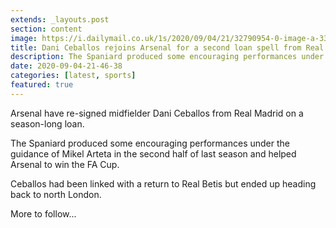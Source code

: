 ```yaml
---
extends: _layouts.post
section: content
image: https://i.dailymail.co.uk/1s/2020/09/04/21/32790954-0-image-a-33_1599252130975.jpg 
title: Dani Ceballos rejoins Arsenal for a second loan spell from Real Madrid 
description: The Spaniard produced some encouraging performances under the guidance of Mikel Arteta in the second half of last season and helped Arsenal to win the FA Cup. 
date: 2020-09-04-21-46-38 
categories: [latest, sports] 
featured: true 
--- 
```

Arsenal have re-signed midfielder Dani Ceballos from Real Madrid on a season-long loan.

The Spaniard produced some encouraging performances under the guidance of Mikel Arteta in the second half of last season and helped Arsenal to win the FA Cup.

Ceballos had been linked with a return to Real Betis but ended up heading back to north London. 

More to follow... 




